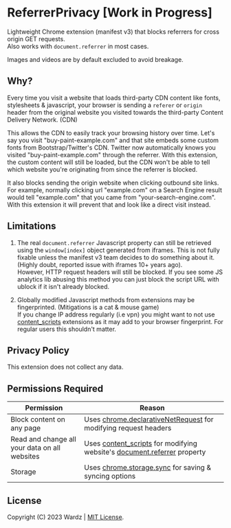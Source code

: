 # ReferrerPrivacy [Work in Progress]

Lightweight Chrome extension (manifest v3) that blocks referrers for cross origin GET requests.  
Also works with `document.referrer` in most cases.  

Images and videos are by default excluded to avoid breakage.

## Why?

Every time you visit a website that loads third-party CDN content like fonts, stylesheets & javascript, your browser is sending a `referer` or `origin` header from the original website you visited towards the third-party Content Delivery Network. (CDN)

This allows the CDN to easily track your browsing history over time. Let's say you visit "buy-paint-example.com" and that site embeds some custom fonts from Bootstrap/Twitter's CDN. Twitter now automatically knows you visited "buy-paint-example.com" through the referrer. With this extension, the custom content will still be loaded, but the CDN won't be able to tell which website you're originating from since the referrer is blocked.

It also blocks sending the origin website when clicking outbound site links. For example, normally clicking url "example.com" on a Search Engine result would tell "example.com" that you came from "your-search-engine.com". With this extension it will prevent that and look like a direct visit instead.

## Limitations

1. The real `document.referrer` Javascript property can still be retrieved using the `window[index]` object generated from iframes. This is not fully fixable unless the manifest v3 team decides to do something about it. (Highly doubt, reported issue with iframes 10+ years ago).  
However, HTTP request headers will still be blocked. If you see some JS analytics lib abusing this method you can just block the script URL with ublock if it isn't already blocked.

2. Globally modified Javascript methods from extensions may be fingerprinted. (Mitigations is a cat & mouse game)  
If you change IP address regularly (i.e vpn) you might want to not use [content_scripts](https://developer.chrome.com/docs/extensions/mv3/content_scripts/) extensions as it may add to your browser fingerprint. For regular users this shouldn't matter.

## Privacy Policy

This extension does not collect any data.

## Permissions Required

| Permission | Reason |
| --- | --- |
| Block content on any page | Uses [chrome.declarativeNetRequest](https://developer.chrome.com/docs/extensions/reference/declarativeNetRequest/) for modifying request headers |
| Read and change all your data on all websites | Uses [content_scripts](https://developer.chrome.com/docs/extensions/mv3/content_scripts/) for modifying website's [document.referrer](https://developer.mozilla.org/en-US/docs/Web/API/Document/referrer) property |
| Storage | Uses [chrome.storage.sync](https://developer.chrome.com/docs/extensions/reference/storage/) for saving & syncing options |

## License

Copyright (C) 2023 Wardz | [MIT License](https://opensource.org/licenses/mit-license.php).
